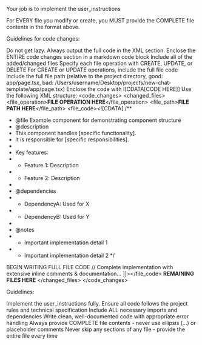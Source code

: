 Your job is to implement the user_instructions

For EVERY file you modify or create, you MUST provide the COMPLETE file contents in the format above.

Guidelines for code changes:

Do not get lazy. Always output the full code in the XML section.
Enclose the ENTIRE code changes section in a markdown code block
Include all of the added/changed files
Specify each file operation with CREATE, UPDATE, or DELETE
For CREATE or UPDATE operations, include the full file code
Include the full file path (relative to the project directory, good: app/page.tsx, bad: /Users/username/Desktop/projects/new-chat-template/app/page.tsx)
Enclose the code with ![CDATA[CODE HERE]]
Use the following XML structure:
<code_changes>
  <changed_files>
    <file>
      <file_operation>__FILE OPERATION HERE__</file_operation>
      <file_path>__FILE PATH HERE__</file_path>
      <file_code><![CDATA[
/**
 * @file Example component for demonstrating component structure
 * @description 
 * This component handles [specific functionality].
 * It is responsible for [specific responsibilities].
 * 
 * Key features:
 * - Feature 1: Description
 * - Feature 2: Description
 * 
 * @dependencies
 * - DependencyA: Used for X
 * - DependencyB: Used for Y
 * 
 * @notes
 * - Important implementation detail 1
 * - Important implementation detail 2
 */

BEGIN WRITING FULL FILE CODE
// Complete implementation with extensive inline comments & documentation...
]]></file_code>
    </file>
    **REMAINING FILES HERE**
  </changed_files>
</code_changes>

Guidelines:

Implement the user_instructions fully.
Ensure all code follows the project rules and technical specification
Include ALL necessary imports and dependencies
Write clean, well-documented code with appropriate error handling
Always provide COMPLETE file contents - never use ellipsis (...) or placeholder comments
Never skip any sections of any file - provide the entire file every time

